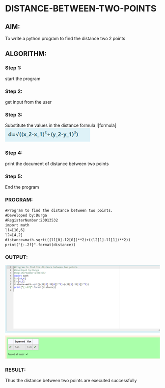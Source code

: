 # DISTANCE-BETWEEN-TWO-POINTS

## AIM:
To write a python program to find the distance two 2 points
## ALGORITHM:
### Step 1:
start the program 
### Step 2:
get input from the user
### Step 3: 
Substitute the values in the distance formula  ![formula]![Alt text](formulae.png)

### Step 4:
print the document of distance between two points

### Step 5: 
End the program
### PROGRAM:
  ```
  #Program to find the distance between two points.
#Developed by:Durga 
#RegisterNumber:23013532
import math
l1=[10,6]
l2=[4,2]
distance=math.sqrt(((l1[0]-l2[0])**2)+((l2[1]-l1[1])**2))
print("{:.2f}".format(distance))

  ```


### OUTPUT:
![output](/output.png)


### RESULT:
Thus the distance between two points  are executed successfully


